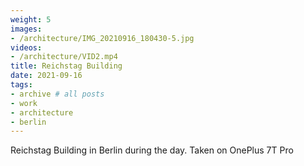 ```yaml
---
weight: 5
images:
- /architecture/IMG_20210916_180430-5.jpg
videos:
- /architecture/VID2.mp4
title: Reichstag Building
date: 2021-09-16
tags:
- archive # all posts
- work
- architecture
- berlin
---
```


Reichstag Building in Berlin during the day. Taken on OnePlus 7T Pro